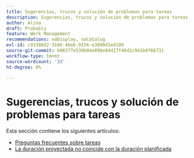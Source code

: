 ```yaml
---
title: Sugerencias, trucos y solución de problemas para tareas
description: Sugerencias, trucos y solución de problemas para tareas
author: Alina
draft: Probably
feature: Work Management
recommendations: noDisplay, noCatalog
exl-id: c93388d2-3166-4beb-9156-e309041ed109
source-git-commit: b08377e539b04e896e84d17f46d2c941b0f66731
workflow-type: tm+mt
source-wordcount: '33'
ht-degree: 0%

---
```


# Sugerencias, trucos y solución de problemas para tareas

Esta sección contiene los siguientes artículos:

* [Preguntas frecuentes sobre tareas](../../../manage-work/tasks/tips-tricks-and-troubleshooting/tasks-faqs.md)
* [La duración proyectada no coincide con la duración planificada](../../../manage-work/tasks/tips-tricks-and-troubleshooting/projected-and-planned-durations-dont-match.md)
